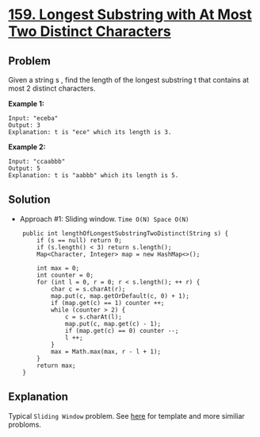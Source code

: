 # <a href='https://leetcode.com/problems/longest-substring-with-at-most-two-distinct-characters/'>159. Longest Substring with At Most Two Distinct Characters</a>

## Problem
Given a string s , find the length of the longest substring t  that contains at most 2 distinct characters.

<strong>Example 1:</strong>
```
Input: "eceba"
Output: 3
Explanation: t is "ece" which its length is 3.
```

<strong>Example 2:</strong>
```
Input: "ccaabbb"
Output: 5
Explanation: t is "aabbb" which its length is 5.
```

## Solution
- Approach #1: Sliding window. ```Time O(N) Space O(N)```
```
    public int lengthOfLongestSubstringTwoDistinct(String s) {
        if (s == null) return 0;
        if (s.length() < 3) return s.length();
        Map<Character, Integer> map = new HashMap<>();

        int max = 0;
        int counter = 0;
        for (int l = 0, r = 0; r < s.length(); ++ r) {
            char c = s.charAt(r);
            map.put(c, map.getOrDefault(c, 0) + 1);
            if (map.get(c) == 1) counter ++;
            while (counter > 2) {
                c = s.charAt(l);
                map.put(c, map.get(c) - 1);
                if (map.get(c) == 0) counter --;
                l ++;
            }
            max = Math.max(max, r - l + 1);
        }
        return max;
    }
```

## Explanation
Typical ```Sliding Window``` problem. See <a href='https://github.com/DongZhuoran/LeetCode/blob/master/specialtopics/SP.%20Sliding%20Window%20algorithm%20template.md'>here</a> for template and more similiar probloms.
